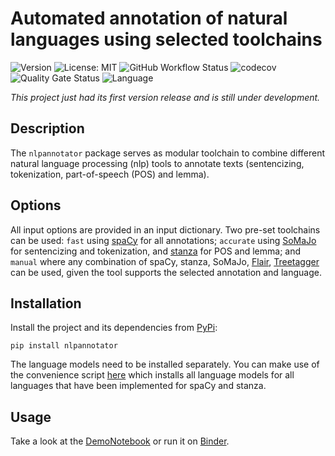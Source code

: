 # Automated annotation of natural languages using selected toolchains

![Version](https://img.shields.io/pypi/v/nlpannotator)
![License: MIT](https://img.shields.io/github/license/ssciwr/argumentation-management)
![GitHub Workflow Status](https://img.shields.io/github/workflow/status/ssciwr/argumentation-management/CI)
![codecov](https://img.shields.io/codecov/c/github/ssciwr/argumentation-management)
![Quality Gate Status](https://sonarcloud.io/api/project_badges/measure?project=ssciwr_argumentation-management&metric=alert_status)
![Language](https://img.shields.io/github/languages/top/ssciwr/argumentation-management)

*This project just had its first version release and is still under development.*

## Description

The `nlpannotator` package serves as modular toolchain to combine different natural language processing (nlp) tools to annotate texts (sentencizing, tokenization, part-of-speech (POS) and lemma).

## Options

All input options are provided in an input dictionary. Two pre-set toolchains can be used: `fast` using [spaCy](https://spacy.io/) for all annotations; `accurate` using [SoMaJo](https://github.com/tsproisl/SoMaJo) for sentencizing and tokenization, and [stanza](https://stanfordnlp.github.io/stanza/) for POS and lemma; and `manual` where any combination of spaCy, stanza, SoMaJo, [Flair](https://github.com/flairNLP/flair), [Treetagger](https://treetaggerwrapper.readthedocs.io/en/latest/) can be used, given the tool supports the selected annotation and language.

## Installation

Install the project and its dependencies from [PyPi](https://pypi.org/project/nlpannotator/1.0.0/):  
```
pip install nlpannotator
```
The language models need to be installed separately. You can make use of the convenience script [here](install_models.py) which installs all language models for all languages that have been implemented for spaCy and stanza.

## Usage

Take a look at the [DemoNotebook](./docs/demo-notebook.ipynb) or run it on [Binder]().
